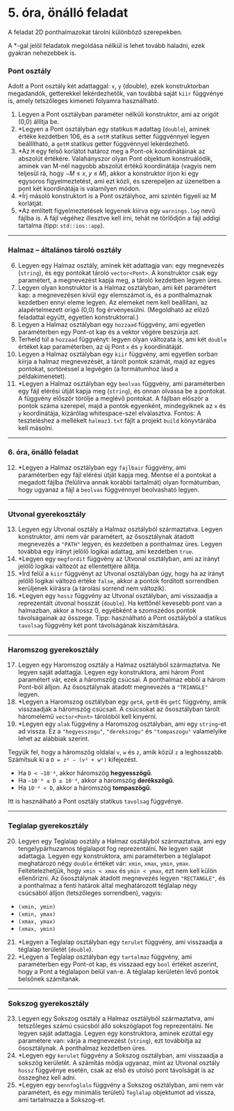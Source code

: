 
# 5. óra, önálló feladat

A feladat 2D ponthalmazokat tárolni különböző szerepekben.

A \*-gal jelöl feladatok megoldása nélkül is lehet tovább haladni, ezek gyakran nehezebbek is.

### Pont osztály

Adott a Pont osztály két adattaggal: `x`, `y` (double), ezek konstruktorban megadandók, getterekkel lekérdezhetők, van továbbá saját `kiir` függvénye is, amely tetszőleges kimeneti folyamra használható.

1. Legyen a Pont osztályban paraméter nélküli konstruktor, ami az origót (0,0) állítja be.
2. \*Legyen a Pont osztályban egy statikus `M` adattag (`double`), aminek értéke kezdetben 106, és a `setM` statikus setter függvénnyel legyen beállítható, a `getM` statikus getter függvénnyel lekérdezhető.
3. \*Az `M` egy felső korlátot határoz meg a Pont-ok koordinátáinak az abszolút értékére. Valahányszor olyan Pont objektum konstruálódik, aminek van M-nél nagyobb abszolút értékű koordinátája (vagyis nem teljesül rá, hogy −𝑀 ≤ 𝑥, 𝑦 ≤ 𝑀), akkor a konstruktor írjon ki egy egysoros figyelmeztetést, ami ezt közli, és szerepeljen az üzenetben a pont két koordinátája is valamilyen módon.
4. \*Írj másoló konstruktort is a Pont osztályhoz, ami szintén figyeli az M korlátját.
5. \*Az említett figyelmeztetések legyenek kiírva egy `warnings.log` nevű fájlba is. A fájl végéhez illesztve kell írni, tehát ne törlődjön a fájl addigi tartalma (tipp: `std::ios::app`).

---

### Halmaz – általános tároló osztály

6. Legyen egy Halmaz osztály, aminek két adattagja van: egy megnevezés (`string`), és egy pontokat tároló `vector<Pont>`. A konstruktor csak egy paramétert, a megnevezést kapja meg, a tároló kezdetben legyen üres.
7. Legyen olyan konstruktor is a Halmaz osztályban, ami két paramétert kap: a megnevezésen kívül egy elemszámot is, és a ponthalmaznak kezdetben ennyi eleme legyen. Az elemeket nem kell beállítani, az alapértelmezett origó (0,0) fog érvényesülni. (Megoldható az előző feladattal együtt, egyetlen konstruktorral.)
8. Legyen a Halmaz osztályban egy `hozzaad` függvény, ami egyetlen paraméterben egy Pont-ot kap és a vektor végére beszúrja azt.
9. Terheld túl a `hozzaad` függvényt: legyen olyan változata is, ami két `double` értéket kap paraméterben, az új Pont `x` és `y` koordinátáját.
10. Legyen a Halmaz osztályban egy `kiir` függvény, ami egyetlen sorban kiírja a halmaz megnevezését, a tárolt pontok számát, majd az egyes pontokat, sortöréssel a legvégén (a formátumhoz lásd a példakimenetet).
11. \*Legyen a Halmaz osztályban egy `beolvas` függvény, ami paraméterben egy fájl elérési útját kapja meg (`string`), és onnan olvassa be a pontokat. A függvény először törölje a meglévő pontokat. A fájlban először a pontok száma szerepel, majd a pontok egyenként, mindegyiknek az `x` és `y` koordinátája, kizárólag whitespace-szel elválasztva. Fontos: A teszteléshez a mellékelt `halmaz3.txt` fájlt a projekt `build` könyvtárába kell másolni.

---

### 6. óra, önálló feladat

12. \*Legyen a Halmaz osztályban egy `fajlbair` függvény, ami paraméterben egy fájl elérési útját kapja meg. Mentse el a pontokat a megadott fájlba (felülírva annak korábbi tartalmát) olyan formátumban, hogy ugyanaz a fájl a `beolvas` függvénnyel beolvasható legyen.

---

### Utvonal gyerekosztály

13. Legyen egy Utvonal osztály a Halmaz osztályból származtatva. Legyen konstruktor, ami nem vár paramétert, az ősosztálynak átadott megnevezés a `"PATH"` legyen, és kezdetben a ponthalmaz üres. Legyen továbbá egy irányt jelölő logikai adattag, ami kezdetben `true`.
14. \*Legyen egy `megfordit` függvény az Utvonal osztályban, ami az irányt jelölő logikai változót az ellentettjére állítja.
15. \*Írd felül a `kiir` függvényt az Utvonal osztályban úgy, hogy ha az irányt jelölő logikai változó értéke `false`, akkor a pontok fordított sorrendben kerüljenek kiírásra (a tárolási sorrend nem változik).
16. \*Legyen egy `hossz` függvény az Utvonal osztályban, ami visszaadja a reprezentált útvonal hosszát (`double`). Ha kettőnél kevesebb pont van a halmazban, akkor a hossz 0, egyébként a szomszédos pontok távolságainak az összege. Tipp: használható a Pont osztályból a statikus `tavolsag` függvény két pont távolságának kiszámítására.

---

### Haromszog gyerekosztály

17. Legyen egy Haromszog osztály a Halmaz osztályból származtatva. Ne legyen saját adattagja. Legyen egy konstruktora, ami három Pont paramétert vár, ezek a háromszög csúcsai. A ponthalmaz ebből a három Pont-ból álljon. Az ősosztálynak átadott megnevezés a `"TRIANGLE"` legyen.
18. \*Legyen a Haromszog osztályban egy `getA`, `getB` és `getC` függvény, amik visszaadják a háromszög csúcsait. A csúcsokat az ősosztályban tárolt háromelemű `vector<Pont>` tárolóból kell kinyerni.
19. \*Legyen egy `alak` függvény a Haromszog osztályban, ami egy `string`-et ad vissza. Ez a `"hegyesszogu"`, `"derekszogu"` és `"tompaszogu"` valamelyike lehet az alábbiak szerint.

Tegyük fel, hogy a háromszög oldalai `v`, `w` és `z`, amik közül `z` a leghosszabb. Számítsuk ki a `D = z² − (v² + w²)` kifejezést.

* Ha `D < −10⁻⁸`, akkor háromszög **hegyesszögű**.
* Ha `−10⁻⁸ ≤ D ≤ 10⁻⁸`, akkor a háromszög **derékszögű**.
* Ha `10⁻⁸ < D`, akkor a háromszög **tompaszögű**.

Itt is használható a Pont osztály statikus `tavolsag` függvénye.

---

### Teglalap gyerekosztály

20. Legyen egy Teglalap osztály a Halmaz osztályból származtatva, ami egy tengelypárhuzamos téglalapot fog reprezentálni. Ne legyen saját adattagja. Legyen egy konstruktora, ami paraméterben a téglalapot meghatározó négy `double` értéket vár: `xmin`, `xmax`, `ymin`, `ymax`. Feltételezhetjük, hogy `xmin < xmax` és `ymin < ymax`, ezt nem kell külön ellenőrizni. Az ősosztálynak átadott megnevezés legyen `"RECTANGLE"`, és a ponthalmaz a fenti határok által meghatározott téglalap négy csúcsából álljon (tetszőleges sorrendben), vagyis:

* `(xmin, ymin)`
* `(xmin, ymax)`
* `(xmax, ymax)`
* `(xmax, ymin)`

21. \*Legyen a Teglalap osztályban egy `terulet` függvény, ami visszaadja a téglalap területét (`double`).
22. \*Legyen a Teglalap osztályban egy `tartalmaz` függvény, ami paraméterben egy Pont-ot kap, és visszaad egy `bool` értéket aszerint, hogy a Pont a téglalapon belül van-e. A téglalap kerületén lévő pontok belsőnek számítanak.

---

### Sokszog gyerekosztály

23. Legyen egy Sokszog osztály a Halmaz osztályból származtatva, ami tetszőleges számú csúcsból álló sokszöglapot fog reprezentálni. Ne legyen saját adattagja. Legyen egy konstruktora, aminek ezúttal egy paramétere van: várja a megnevezést (`string`), ezt továbbítja az ősosztálynak. A ponthalmaz kezdetben üres.
24. \*Legyen egy `kerulet` függvény a Sokszog osztályban, ami visszaadja a sokszög kerületét. A számítás módja ugyanaz, mint az Utvonal osztály `hossz` függvénye esetén, csak az első és utolsó pont távolságát is az összeghez kell adni.
25. \*Legyen egy `bennfoglalo` függvény a Sokszog osztályban, ami nem vár paramétert, és egy minimális területű `Teglalap` objektumot ad vissza, ami tartalmazza a Sokszog-et.

 
